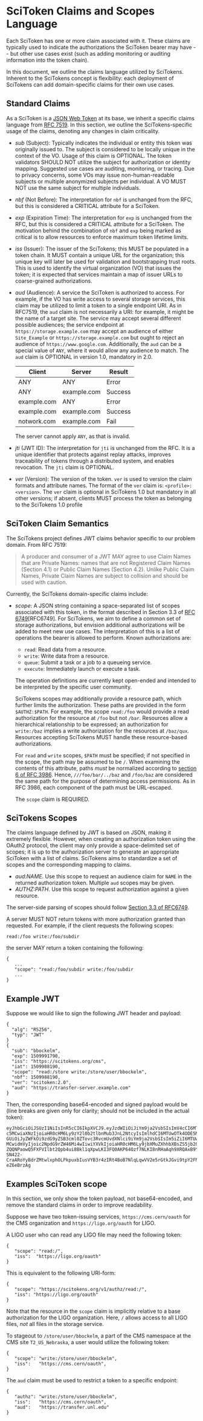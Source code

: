 
SciToken Claims and Scopes Language
====================================

Each SciToken has one or more claim associated with it.  These claims are typically used to indicate the authorizations the SciToken bearer may have -- but other use cases exist (such as adding monitoring or auditing information into the token chain).

In this document, we outline the claims language utilized by SciTokens.  Inherent to the SciTokens concept is flexibility: each deployment of SciTokens can add domain-specific claims for their own use cases.

Standard Claims
---------------

As a SciToken is a [JSON Web Token](https://jwt.io) at its base, we inherit a specific claims language from [RFC 7519](https://tools.ietf.org/html/rfc7519).  In this section, we outline the SciTokens-specific usage of the claims, denoting any changes in claim criticality.

* *sub* (Subject): Typically indicates the individual or entity this token was originally issued to.  The subject is considered to be locally unique in the context of the VO.  Usage of this claim is OPTIONAL.  The token validators SHOULD NOT utilize the subject for authorization or identity mapping.  Suggested use cases are auditing, monitoring, or tracing.  Due to privacy concerns, some VOs may issue non-human-readable subjects or multiple anonymized subjects per individual.  A VO MUST NOT use the same subject for multiple individuals.

* *nbf* (Not Before): The interpretation for `nbf` is unchanged from the RFC, but this is considered a CRITICAL attribute for a SciToken.

* *exp* (Expiration Time): The interpretation for `exp` is unchanged from the RFC, but this is considered a CRITICAL attribute for a SciToken.  The motivation behind the combination of `nbf` and `exp` being marked as critical is to allow resources to enforce maximum token lifetime limits.

* *iss* (Issuer): The issuer of the SciTokens; this MUST be populated in a token chain.  It MUST contain a unique URL for the organization; this unique key will later be used for validation and bootstrapping trust roots.  This is used to identify the virtual organization (VO) that issues the token; it is expected that services maintain a map of issuer URLs to coarse-grained authorizations.

* *aud* (Audience): A service the SciToken is authorized to access.  For example, if the VO has write access to several storage services, this claim may be utilized to limit a token to a single endpoint URI.  As in RFC7519, the `aud` claim is not necessarily a URI: for example, it might be the name of a target site.   The service may accept several different possible audiences; the service endpoint at `https://storage.example.com` may accept an audience of either `Site_Example` or `https://storage.example.com` but ought to reject an audience of `https://www.google.com`.  Additionally, the `aud` can be a special value of `ANY`, where it would allow any audience to match.  The `aud` claim is OPTIONAL in version 1.0, mandatory in 2.0.

  | Client      | Server      | Result  |
  |-------------|-------------|---------|
  | ANY         | ANY         | Error   |
  | ANY         | example.com | Success |
  | example.com | ANY         | Error   |
  | example.com | example.com | Success |
  | notwork.com | example.com | Fail    |

  The server cannot apply `ANY`, as that is invalid.

* *jti* (JWT ID): The interpretation for `jti` is unchanged from the RFC. It is a unique identifier that protects against replay attacks, improves traceability of tokens through a distributed system, and enables revocation.  The `jti` claim is OPTIONAL.

* *ver* (Version): The version of the token.  `ver` is used to version the claim formats and attribute names.  The format of the `ver` claim is: `<profile>:<version>`.  The `ver` claim is optional in SciTokens 1.0 but mandatory in all other versions; if absent, clients MUST process the token as belonging to the SciTokens 1.0 profile

SciToken Claim Semantics
------------------------

The SciTokens project defines JWT claims behavior specific to our problem domain.  From RFC 7519:

>   A producer and consumer of a JWT MAY agree to use Claim Names that
>   are Private Names: names that are not Registered Claim Names
>   (Section 4.1) or Public Claim Names (Section 4.2).  Unlike Public
>   Claim Names, Private Claim Names are subject to collision and should
>   be used with caution.

Currently, the SciTokens domain-specific claims include:

* *scope*: A JSON string containing a space-separated list of scopes associated with this token, in the format described in Section 3.3 of [RFC 6749](https://tools.ietf.org/html/rfc6749)[RFC6749].  For SciTokens, we aim to define a common set of storage authorizations, but envision additional authorizations will be added to meet new use cases.  The interpretation of this is a list of operations the bearer is allowed to perform.  Known authorizations are:

   * `read`: Read data from a resource.
   * `write`: Write data from a resource.
   * `queue`: Submit a task or a job to a queueing service.
   * `execute`: Immediately launch or execute a task.

   The operation definitions are currently kept open-ended and intended to be interpreted by the specific user community.

   SciTokens scopes may additionally provide a resource path, which further limits the authorization.  These paths are provided in the form `$AUTHZ:$PATH`.  For example, the scope `read:/foo` would provide a read authorization for the resource at `/foo` but not `/bar`.  Resources allow a hierarchical relationship to be expressed; an authorization for `write:/baz` implies a write authorization for the resources at `/baz/qux`.  Resources accepting SciTokens MUST handle these resource-based authorizations.

   For `read` and `write` scopes, `$PATH` must be specified; if not specified in the scope, the path may be assumed to be `/`.  When examining the contents of this attribute, paths _must_ be normalized according to [section 6 of RFC 3986](https://tools.ietf.org/html/rfc3986#section-6).  Hence, `///foo/bar/../baz` and `/foo/baz` are considered the same path for the purpose of determining access permissions.  As in RFC 3986, each component of the path must be URL-escaped.

   The `scope` claim is REQUIRED.

SciTokens Scopes
----------------

The claims language defined by JWT is based on JSON, making it extremely flexible.  However, when creating an authorization token using the OAuth2 protocol, the client may only provide a space-delimited set of scopes; it is up to the authorization server to generate an appropriate SciToken with a list of claims.  SciTokens aims to standardize a set of scopes and the corresponding mapping to claims.

* *aud:NAME*.  Use this scope to request an audience claim for `NAME` in the returned authorization token.  Multiple `aud` scopes may be given.
* *AUTHZ:PATH*.  Use this scope to request authorization against a given resource.

The server-side parsing of scopes should follow [Section 3.3 of RFC6749](https://tools.ietf.org/html/rfc6749#section-3.3).

A server MUST NOT return tokens with more authorization granted than requested.
For example, if the client requests the following scopes:

```
read:/foo write:/foo/subdir
```

the server MAY return a token containing the following:

```
{
   ...
   "scope": "read:/foo/subdir write:/foo/subdir
   ...
}
```


Example JWT
-----------

Suppose we would like to sign the following JWT header and payload:

```
{
  "alg": "RS256",
  "typ": "JWT"
}
{
  "sub": "bbockelm",
  "exp": 1509991790,
  "iss": "https://scitokens.org/cms",
  "iat": 1509988190,
  "scope": "read:/store write:/store/user/bbockelm",
  "nbf": 1509988190,
  "ver": "scitoken:2.0",
  "aud": "https://transfer-server.example.com"
}
```

Then, the corresponding base64-encoded and signed payload would be (line breaks are given only for clarity; should not be included in the actual token):

```
eyJhbGciOiJSUzI1NiIsInR5cCI6IkpXVCJ9.eyJzdWIiOiJiYm9ja2VsbSIsImV4cCI6MTUwOTk5MT
c5MCwiaXNzIjoiaHR0cHM6Ly9zY2l0b2tlbnMub3JnL2NtcyIsImlhdCI6MTUwOTk4ODE5MCwic2Nvc
GUiOiJyZWFkOi9zdG9yZSB3cml0ZTovc3RvcmUvdXNlci9iYm9ja2VsbSIsIm5iZiI6MTUwOTk4ODE5
MCwidmVyIjoic2NpdG9rZW46Mi4wIiwiYXVkIjoiaHR0cHM6Ly9jbXMuZXhhbXBsZS5jb20ifQ.fCty
ZQQNPaowQ5FXFVIlbt2Qpb4ui8Bkl1qXpwLKI3FQ0AKP64Ozf7NLKI8nRHaAqh9XRQAxB9YtAJAeHri
SN422-CraARoYyBdrZMtwlxphOLPkpuxbIusVYB3r4zIRt4BoB7NlqLqwVV2e5rGtkJGvi9tpY2FNr7
eZ6eBrzAg
```

Examples SciToken scope
--------

In this section, we only show the token payload, not base64-encoded, and remove the standard claims in order to improve readability.

Suppose we have two token-issuing services, `https://cms.cern/oauth` for the CMS organization and `https://ligo.org/oauth` for LIGO.

A LIGO user who can read any LIGO file may need the following token:

```
{
   "scope": "read:/",
   "iss":  "https://ligo.org/oauth"
}
```

This is equivalent to the following URI-form:

```
{
   "scope": "https://scitokens.org/v1/authz/read:/",
   "iss": "https://ligo.org/oauth"
}
```

Note that the resource in the `scope` claim is implicitly relative to a base authorization for the LIGO organization.  Here, `/` allows access to all LIGO files, _not_ all files in the storage service.

To stageout to `/store/user/bbockelm`, a part of the CMS namespace at the CMS site `T2_US_Nebraska`, a user would utilize the following token:

```
{
   "scope": "write:/store/user/bbockelm",
   "iss":   "https://cms.cern/oauth",
}
```

The `aud` claim must be used to restrict a token to a specific endpoint:

```
{
   "authz": "write:/store/user/bbockelm",
   "iss":   "https://cms.cern/oauth",
   "aud":   "https://transfer.unl.edu"
}
```
